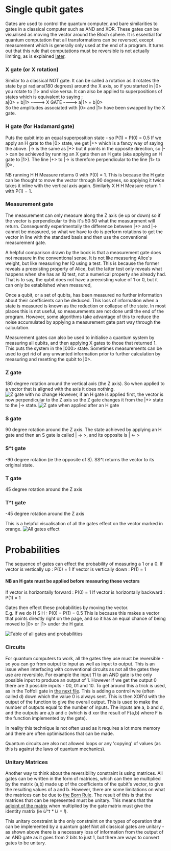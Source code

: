# Single qubit gates
Gates are used to control the quantum computer, and bare similarities to gates in a classical computer such as AND and XOR. These gates can be visualised as moving the vector around the Bloch sphere. It is essential for quantum computation that all transformations can be reversed, except measurement which is generally only used at the end of a program. It turns out that this rule that computations must be reversible is not actually limiting, as is explained [later](Circuits.md).


### X gate (or X rotation)
Similar to a classical NOT gate. It can be called a rotation as it rotates the state by pi radians(180 degrees) around the X axis, so if you started in |0> you rotate to |1> and vice versa. It can also be applied to superpositions of states which is equivalent to saying :\
a|0> + b|1> ----> X GATE ----> a|1> + b|0> \
So the amplitudes associated with |0> and |1> have been swapped by the X gate.

### H gate (for Hadamard gate)
Puts the qubit into an equal superposition state - so P(1) = P(0) = 0.5
If we apply an H gate to the |0> state, we get |+> which is a fancy way of saying the above. |-> is the same as |+> but it points in the opposite direction, so |-> can be achieved by running an X gate then an H gate (aka applying an H gate to |1>). The line |+> to |-> is therefore perpendicular to the line |1> to |0>.

NB running H H Measure returns 0 with P(0) = 1. This is because the H gate can be thought to move the vector through 90 degrees, so applying it twice takes it inline with the vertical axis again. Similarly X H H Measure return 1 with P(1) = 1.


### Measurement gate
The measurement can only measure along the Z axis (ie up or down) so if the vector is perpendicular to this it's 50:50 what the measurement will return. Consequently experimentally the difference between |+> and |-> cannot be measured, so what we have to do is perform rotations to get the vector in line with the standard basis and then use the conventional measurement gate.

A helpful comparison drawn by the book is that a measurement gate does not measure in the conventional sense. It is not like measuring Alice's weight, but like measuring her IQ using a test. This is because the former reveals a preexisting property of Alice, but the latter test only reveals what happens when she has an IQ test, not a numerical property she already had. That is to say, the qubit does not have a preexisting value of 1 or 0, but it can only be established when measured,

Once a qubit, or a set of qubits, has been measured no further information about their coefficients can be deduced. This loss of information when a state is measured is known as the reduction or collapse of the state. In most places this is not useful, so measurements are not done until the end of the program. However, some algorithms take advantage of this to reduce the noise accumulated by applying a measurement gate part way through the calculation.

Measurement gates can also be used to initialise a quantum system by measuring all qubits, and then applying X gates to those that returned 1. This puts the system in the |000> state. Sometimes measurements can be used to get rid of any unwanted information prior to further calculation by measuring and resetting the qubit to |0>.

### Z gate
180 degree rotation around the vertical axis (the Z axis).
So when applied to a vector that is aligned with the axis it does nothing.
![Z gate with no change](https://dal.objectstorage.open.softlayer.com/v1/AUTH_039c3bf6e6e54d76b8e66152e2f87877/images-classroom/blocksphere-4-3-1o7ta37ydp0dg3nmi.png)
However, if an H gate is applied first, the vector is now perpendicular to the Z axis so the Z gate changes it from the |+> state to the |-> state.
![Z gate when applied after an H gate](https://dal.objectstorage.open.softlayer.com/v1/AUTH_039c3bf6e6e54d76b8e66152e2f87877/images-classroom/h-z-gatepk7ti2a9u9emte29.png)

### S gate
90 degree rotation around the Z axis. The state achieved by applying an H gate and then an S gate is called | -> >, and its opposite is | <- >

### S^t gate
-90 degree rotation (ie the opposite of S). SS^t returns the vector to its original state.

### T gate
45 degree rotation around the Z axis

### T^t gate
-45 degree rotation around the Z axis

This is a helpful visualisation of all the gates effect on the vector marked in orange.
![All gates effect](https://dal.objectstorage.open.softlayer.com/v1/AUTH_039c3bf6e6e54d76b8e66152e2f87877/images-classroom/4-163ijhyer00ktn8kt9.png)


# Probabilities
The sequence of gates can effect the probability of measuring a 1 or a 0.
If vector is vertically up : P(0) = 1
If vector is vertically down : P(1) = 1
#### NB an H gate must be applied before measuring these vectors
If vector is horizontally forward : P(0) = 1
If vector is horizontally backward : P(1) = 1

Gates then effect these probabilities by moving the vector.\
E.g.
  If we do H S H : P(0) = P(1) = 0.5
  This is because this makes a vector that points directly right on the page, and so it has an equal chance of being moved to |0> or |1> under the H gate.

![Table of all gates and probabilities](https://dal.objectstorage.open.softlayer.com/v1/AUTH_039c3bf6e6e54d76b8e66152e2f87877/images-classroom/rotation-tabletkaljcjy6869a4i.png)


### Circuits
For quantum computers to work, all the gates they use must be reversible - so you can go from output to input as well as input to output. This is an issue when interfacing with conventional circuits as not all the gates they use are reversible. For example the input 11 to an AND gate is the only possible input to produce an output of 1. However if we get the output 0 there are 3 possible inputs - 00, 01 and 10. To get around this a trick is used, as in the Toffoli gate in [the next file](MultiQubitGates.md). This is adding a control wire (often called d) down which the value 0 is always sent. This is then XOR'd with the output of the function to give the overall output. This is used to make the number of outputs equal to the number of inputs. The inputs are a, b and d, and the outputs are a,b and c (which is d xor the result of F(a,b) where F is the function implemented by the gate).

In reality this technique is not often used as it requires a lot more memory and there are often optimisations that can be made.

Quantum circuits are also not allowed loops or any 'copying' of values (as this is against the laws of quantum mechanics).


### Unitary Matrices
Another way to think about the reversibility constraint is using matrices. All gates can be written in the form of matrices, which can then be multiplied by the matrix (a,b) made up of the coefficients of the qubit's vector, to give the resulting values of a and b. However, there are some limitations on what the matrices can be due to [the Born Rule](Intro.md). The result of this is that the matrices that can be represented must be unitary. This means that the [adjoint of the matrix](https://en.wikipedia.org/wiki/Adjugate_matrix) when multiplied by the gate matrix must give the identity matrix (ie *U^t * U = I*).

This unitary constraint is the only constraint on the types of operation that can be implemented by a quantum gate! Not all classical gates are unitary - as shown above there is a necessary loss of information from the output of an AND gate as it goes from 2 bits to just 1, but there are ways to convert gates to be unitary.
